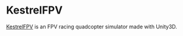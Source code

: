 # KestrelFPV

[KestrelFPV](http://edouardleurent.com/kestrelFPV/) is an FPV racing quadcopter simulator made with Unity3D.